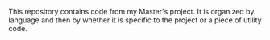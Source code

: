 This repository contains code from my Master's project. It is organized by language and then by whether it is specific to the project or a piece of utility code.
